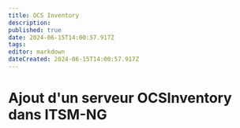 ```yaml
---
title: OCS Inventory
description: 
published: true
date: 2024-06-15T14:00:57.917Z
tags: 
editor: markdown
dateCreated: 2024-06-15T14:00:57.917Z
---
```


# Ajout d'un serveur OCSInventory dans ITSM-NG
